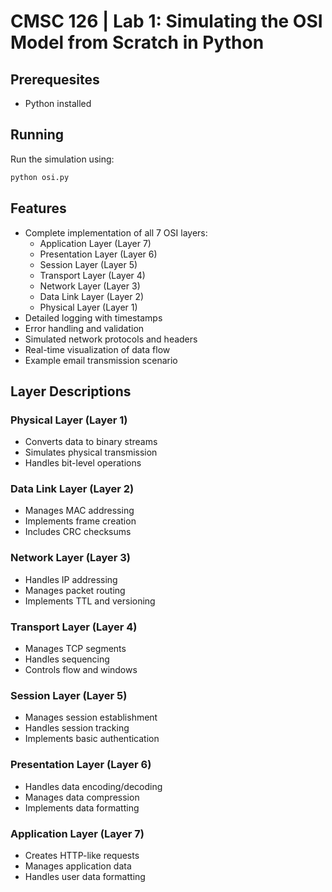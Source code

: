 # CMSC 126 | Lab 1: Simulating the OSI Model from Scratch in Python

## Prerequesites
- Python installed

## Running
Run the simulation using:
```bash
python osi.py
```

## Features

- Complete implementation of all 7 OSI layers:
  - Application Layer (Layer 7)
  - Presentation Layer (Layer 6)
  - Session Layer (Layer 5)
  - Transport Layer (Layer 4)
  - Network Layer (Layer 3)
  - Data Link Layer (Layer 2)
  - Physical Layer (Layer 1)
- Detailed logging with timestamps
- Error handling and validation
- Simulated network protocols and headers
- Real-time visualization of data flow
- Example email transmission scenario

## Layer Descriptions

### Physical Layer (Layer 1)
- Converts data to binary streams
- Simulates physical transmission
- Handles bit-level operations

### Data Link Layer (Layer 2)
- Manages MAC addressing
- Implements frame creation
- Includes CRC checksums

### Network Layer (Layer 3)
- Handles IP addressing
- Manages packet routing
- Implements TTL and versioning

### Transport Layer (Layer 4)
- Manages TCP segments
- Handles sequencing
- Controls flow and windows

### Session Layer (Layer 5)
- Manages session establishment
- Handles session tracking
- Implements basic authentication

### Presentation Layer (Layer 6)
- Handles data encoding/decoding
- Manages data compression
- Implements data formatting

### Application Layer (Layer 7)
- Creates HTTP-like requests
- Manages application data
- Handles user data formatting